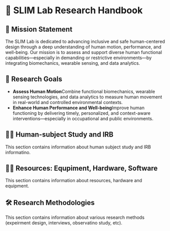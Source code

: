 # 🔬 SLIM Lab Research Handbook

## 🧭 Mission Statement

The SLIM Lab is dedicated to advancing inclusive and safe human-centered design through a deep understanding of human motion, performance, and well-being. Our mission is to assess and support diverse human functional capabilities—especially in demanding or restrictive environments—by integrating biomechanics, wearable sensing, and data analytics.

## 🎯 Research Goals

- **Assess Human Motion**Combine functional biomechanics, wearable sensing technologies, and data analytics to measure human movement in real-world and controlled environmental contexts.
- **Enhance Human Performance and Well-being**Improve human functioning by delivering timely, personalized, and context-aware interventions—especially in occupational and public environments.

## 🧑‍🔬 Human-subject Study and IRB

This section contains information about human subject study and IRB informatino.

## 🧑‍🔬 Resources: Equpiment, Hardware, Software

This section contains information about resources, hardware and equipment.

## 🛠️ Research Methodologies

This section contains information about various research methods (expeirment design, interviews, observatino study, etc).